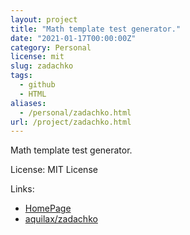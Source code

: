 ```yaml
---
layout: project
title: "Math template test generator."
date: "2021-01-17T00:00:00Z"
category: Personal
license: mit
slug: zadachko
tags:
  - github
  - HTML
aliases:
  - /personal/zadachko.html
url: /project/zadachko.html
---
```


Math template test generator.

License: MIT License

Links:

* [HomePage](https://aquilax.github.io/zadachko/)
* [aquilax/zadachko](https://github.com/aquilax/zadachko)
